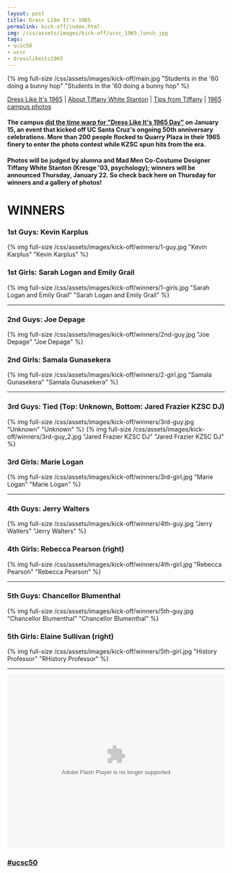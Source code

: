 ```yaml
---
layout: post
title: Dress Like It's 1965
permalink: kick-off/index.html
img: /css/assets/images/kick-off/ucsc_1965_lunch.jpg
tags: 
- ucsc50
- ucsc
- dresslikeits1965
---
```

{% img full-size /css/assets/images/kick-off/main.jpg "Students in the '60 doing a bunny hop" "Students in the '60 doing a bunny hop" %}
<div class="more-info">
<a href="index.html">Dress Like It's 1965</a> | <a href="about-tiffany.html">About Tiffany White Stanton</a> | <a href="tips.html">Tips from Tiffany</a> | <a href="photos.html">1965 campus photos</a>
</div>

#### The campus [did the time warp for "Dress Like It's 1965 Day"](http://news.ucsc.edu/2015/01/1965-dress-up-day-feature-story.html) on January 15, an event that kicked off UC Santa Cruz's ongoing 50th anniversary celebrations. More than 200 people flocked to Quarry Plaza in their 1965 finery to enter the photo contest while KZSC spun hits from the era.

#### Photos will be judged by alumna and Mad Men Co-Costume Designer Tiffany White Stanton (Kresge '03, psychology); **winners will be announced Thursday, January 22.** So check back here on Thursday for winners and a gallery of photos!

# WINNERS
<div class="left-side">
<h3> 1st Guys: Kevin Karplus </h3>
{% img full-size /css/assets/images/kick-off/winners/1-guy.jpg "Kevin Karplus" "Kevin Karplus" %}
</div>
<div class="right-side">
<h3> 1st Girls: Sarah Logan and Emily Grail </h3>
{% img full-size /css/assets/images/kick-off/winners/1-girls.jpg "Sarah Logan and Emily Grail" "Sarah Logan and Emily Grail" %}
</div>

<div class="single-column">
<hr>
</div>

<div class="left-side">
<h3> 2nd Guys: Joe Depage </h3>
{% img full-size /css/assets/images/kick-off/winners/2nd-guy.jpg "Joe Depage" "Joe Depage" %}
</div>
<div class="right-side">
<h3> 2nd Girls: Samala Gunasekera </h3>
{% img full-size /css/assets/images/kick-off/winners/2-girl.jpg "Samala Gunasekera" "Samala Gunasekera" %}
</div>

<div class="single-column">
<hr>
</div>

<div class="left-side">
<h3> 3rd Guys: Tied (Top: Unknown, Bottom: Jared Frazier KZSC DJ)</h3>
{% img full-size /css/assets/images/kick-off/winners/3rd-guy.jpg "Unknown" "Unknown" %}
{% img full-size /css/assets/images/kick-off/winners/3rd-guy_2.jpg "Jared Frazier KZSC DJ" "Jared Frazier KZSC DJ" %}
</div>

<div class="right-side">
<h3> 3rd Girls: Marie Logan</h3>
{% img full-size /css/assets/images/kick-off/winners/3rd-girl.jpg "Marie Logan" "Marie Logan" %}
</div>

<div class="single-column">
<hr>
</div>

<div class="left-side">
<h3> 4th Guys: Jerry Walters</h3>
{% img full-size /css/assets/images/kick-off/winners/4th-guy.jpg "Jerry Walters" "Jerry Walters" %}
</div>

<div class="right-side">
<h3> 4th Girls: Rebecca Pearson (right)</h3>
{% img full-size /css/assets/images/kick-off/winners/4th-girl.jpg "Rebecca Pearson" "Rebecca Pearson" %}
</div>

<div class="single-column">
<hr>
</div>


<div class="left-side">
<h3> 5th Guys: Chancellor Blumenthal</h3>
{% img full-size /css/assets/images/kick-off/winners/5th-guy.jpg "Chancellor Blumenthal" "Chancellor Blumenthal" %}
</div>

<div class="right-side">
<h3> 5th Girls: Elaine Sullivan (right)</h3>
{% img full-size /css/assets/images/kick-off/winners/5th-girl.jpg "History Professor" "RHistory Professor" %}
</div>

<div class="single-column">
<hr>
</div>

<object width="100%" height="400"> <param name="flashvars" value="offsite=true&lang=en-us&page_show_url=%2Fphotos%2Fucscbananaslugs%2Fsets%2F72157649913670919%2Fshow%2F&page_show_back_url=%2Fphotos%2Fucscbananaslugs%2Fsets%2F72157649913670919%2F&set_id=72157649913670919&jump_to="></param> <param name="movie" value="https://www.flickr.com/apps/slideshow/show.swf?v=1811922554"></param> <param name="allowFullScreen" value="true" ></param><embed type="application/x-shockwave-flash" src="https://www.flickr.com/apps/slideshow/show.swf?v=1811922554" allowFullScreen="true" flashvars="offsite=true&lang=en-us&page_show_url=%2Fphotos%2Fucscbananaslugs%2Fsets%2F72157649913670919%2Fshow%2F&page_show_back_url=%2Fphotos%2Fucscbananaslugs%2Fsets%2F72157649913670919%2F&set_id=72157649913670919&jump_to=" width="100%" height="400" wmode="transparent"></embed></object>

### [&#35;ucsc50](share.html)
